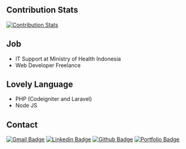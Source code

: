 <!-- **iniwahyu/iniwahyu** is a ✨ _special_ ✨ repository because its `README.md` (this file) appears on your GitHub profile. -->

## Contribution Stats
[![Contribution Stats](https://github-contribution-stats.vercel.app/api/?username=iniwahyu)](https://github.com/lorddashme/github-contribution-stats)

## Job
- IT Support at Ministry of Health Indonesia
- Web Developer Freelance

## Lovely Language
- PHP (Codeigniter and Laravel)
- Node JS

## Contact
[![Gmail Badge](https://img.shields.io/badge/-wrep17@gmail.com-c14438?style=flat&logo=Gmail&logoColor=white&link=mailto:wrep17@gmail.com)](mailto:wrep17@gmail.com) 
[![Linkedin Badge](https://img.shields.io/badge/-wahyuriz17-0072b1?style=flat&logo=Linkedin&logoColor=white&link=https://www.linkedin.com/in/wahyuriz17/)](https://www.linkedin.com/in/wahyuriz17/) [![Github Badge](https://img.shields.io/badge/-iniwahyu-grey?style=flat&logo=github&logoColor=white&link=https://github.com/iniwahyu/)](https://www.github.com/iniwahyu/) [![Portfolio Badge](https://img.shields.io/badge/portfolio-web-blue?style=flat&link=http://iniwahyu.my.id/)](http://iniwahyu.my.id) 
